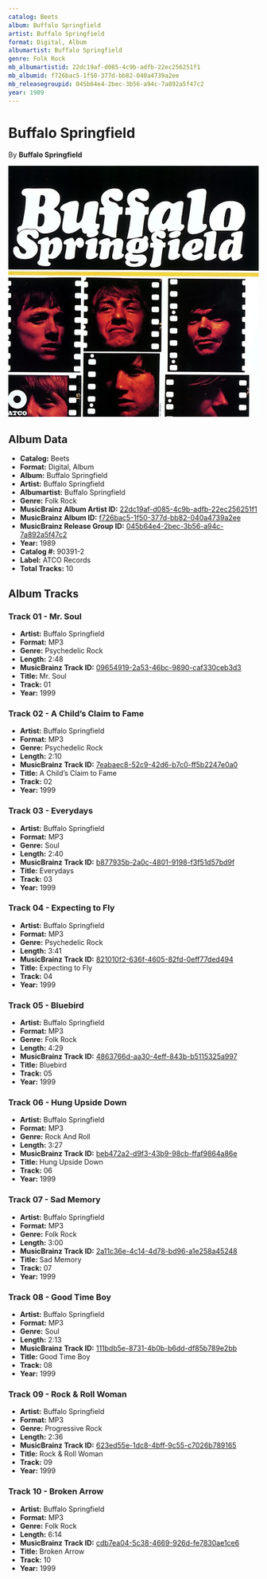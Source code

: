 ```yaml
---
catalog: Beets
album: Buffalo Springfield
artist: Buffalo Springfield
format: Digital, Album
albumartist: Buffalo Springfield
genre: Folk Rock
mb_albumartistid: 22dc19af-d085-4c9b-adfb-22ec256251f1
mb_albumid: f726bac5-1f50-377d-bb82-040a4739a2ee
mb_releasegroupid: 045b64e4-2bec-3b56-a94c-7a892a5f47c2
year: 1989
---
```


# Buffalo Springfield

By **Buffalo Springfield**

![](../../assets/beetscovers/Buffalo_Springfield-Buffalo_Springfield.jpg)

## Album Data

- **Catalog:** Beets
- **Format:** Digital, Album
- **Album:** Buffalo Springfield
- **Artist:** Buffalo Springfield
- **Albumartist:** Buffalo Springfield
- **Genre:** Folk Rock
- **MusicBrainz Album Artist ID:** [22dc19af-d085-4c9b-adfb-22ec256251f1](https://musicbrainz.org/artist/22dc19af-d085-4c9b-adfb-22ec256251f1)
- **MusicBrainz Album ID:** [f726bac5-1f50-377d-bb82-040a4739a2ee](https://musicbrainz.org/release/f726bac5-1f50-377d-bb82-040a4739a2ee)
- **MusicBrainz Release Group ID:** [045b64e4-2bec-3b56-a94c-7a892a5f47c2](https://musicbrainz.org/release-group/045b64e4-2bec-3b56-a94c-7a892a5f47c2)
- **Year:** 1989
- **Catalog #:** 90391-2
- **Label:** ATCO Records
- **Total Tracks:** 10

## Album Tracks

### Track 01 - Mr. Soul

- **Artist:** Buffalo Springfield
- **Format:** MP3
- **Genre:** Psychedelic Rock
- **Length:** 2:48
- **MusicBrainz Track ID:** [09654919-2a53-46bc-9890-caf330ceb3d3](https://musicbrainz.org/recording/09654919-2a53-46bc-9890-caf330ceb3d3)
- **Title:** Mr. Soul
- **Track:** 01
- **Year:** 1999

### Track 02 - A Child’s Claim to Fame

- **Artist:** Buffalo Springfield
- **Format:** MP3
- **Genre:** Psychedelic Rock
- **Length:** 2:10
- **MusicBrainz Track ID:** [7eabaec8-52c9-42d6-b7c0-ff5b2247e0a0](https://musicbrainz.org/recording/7eabaec8-52c9-42d6-b7c0-ff5b2247e0a0)
- **Title:** A Child’s Claim to Fame
- **Track:** 02
- **Year:** 1999

### Track 03 - Everydays

- **Artist:** Buffalo Springfield
- **Format:** MP3
- **Genre:** Soul
- **Length:** 2:40
- **MusicBrainz Track ID:** [b877935b-2a0c-4801-9198-f3f51d57bd9f](https://musicbrainz.org/recording/b877935b-2a0c-4801-9198-f3f51d57bd9f)
- **Title:** Everydays
- **Track:** 03
- **Year:** 1999

### Track 04 - Expecting to Fly

- **Artist:** Buffalo Springfield
- **Format:** MP3
- **Genre:** Psychedelic Rock
- **Length:** 3:41
- **MusicBrainz Track ID:** [821010f2-636f-4605-82fd-0eff77ded494](https://musicbrainz.org/recording/821010f2-636f-4605-82fd-0eff77ded494)
- **Title:** Expecting to Fly
- **Track:** 04
- **Year:** 1999

### Track 05 - Bluebird

- **Artist:** Buffalo Springfield
- **Format:** MP3
- **Genre:** Folk Rock
- **Length:** 4:29
- **MusicBrainz Track ID:** [4863766d-aa30-4eff-843b-b5115325a997](https://musicbrainz.org/recording/4863766d-aa30-4eff-843b-b5115325a997)
- **Title:** Bluebird
- **Track:** 05
- **Year:** 1999

### Track 06 - Hung Upside Down

- **Artist:** Buffalo Springfield
- **Format:** MP3
- **Genre:** Rock And Roll
- **Length:** 3:27
- **MusicBrainz Track ID:** [beb472a2-d9f3-43b9-98cb-ffaf9864a86e](https://musicbrainz.org/recording/beb472a2-d9f3-43b9-98cb-ffaf9864a86e)
- **Title:** Hung Upside Down
- **Track:** 06
- **Year:** 1999

### Track 07 - Sad Memory

- **Artist:** Buffalo Springfield
- **Format:** MP3
- **Genre:** Folk Rock
- **Length:** 3:00
- **MusicBrainz Track ID:** [2a11c36e-4c14-4d78-bd96-a1e258a45248](https://musicbrainz.org/recording/2a11c36e-4c14-4d78-bd96-a1e258a45248)
- **Title:** Sad Memory
- **Track:** 07
- **Year:** 1999

### Track 08 - Good Time Boy

- **Artist:** Buffalo Springfield
- **Format:** MP3
- **Genre:** Soul
- **Length:** 2:13
- **MusicBrainz Track ID:** [111bdb5e-8731-4b0b-b6dd-df85b789e2bb](https://musicbrainz.org/recording/111bdb5e-8731-4b0b-b6dd-df85b789e2bb)
- **Title:** Good Time Boy
- **Track:** 08
- **Year:** 1999

### Track 09 - Rock & Roll Woman

- **Artist:** Buffalo Springfield
- **Format:** MP3
- **Genre:** Progressive Rock
- **Length:** 2:36
- **MusicBrainz Track ID:** [623ed55e-1dc8-4bff-9c55-c7026b789165](https://musicbrainz.org/recording/623ed55e-1dc8-4bff-9c55-c7026b789165)
- **Title:** Rock & Roll Woman
- **Track:** 09
- **Year:** 1999

### Track 10 - Broken Arrow

- **Artist:** Buffalo Springfield
- **Format:** MP3
- **Genre:** Folk Rock
- **Length:** 6:14
- **MusicBrainz Track ID:** [cdb7ea04-5c38-4669-926d-fe7830ae1ce6](https://musicbrainz.org/recording/cdb7ea04-5c38-4669-926d-fe7830ae1ce6)
- **Title:** Broken Arrow
- **Track:** 10
- **Year:** 1999

